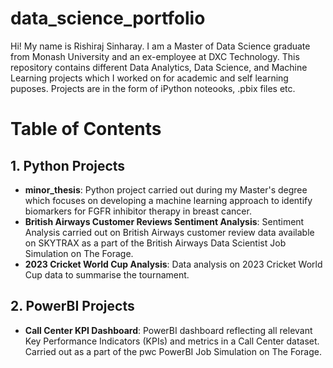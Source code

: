 # data_science_portfolio
Hi! My name is Rishiraj Sinharay. I am a Master of Data Science graduate from Monash University and an ex-employee at DXC Technology. This repository contains different Data Analytics, Data Science, and Machine Learning projects which I worked on for academic and self learning puposes. Projects are in the form of iPython noteooks, .pbix files etc.

# Table of Contents
## 1. Python Projects
- **minor_thesis**: Python project carried out during my Master's degree which focuses on developing a machine learning approach to identify biomarkers for FGFR inhibitor therapy in breast cancer.
- **British Airways Customer Reviews Sentiment Analysis**: Sentiment Analysis carried out on British Airways customer review data available on SKYTRAX as a part of the British Airways Data Scientist Job Simulation on The Forage.
- **2023 Cricket World Cup Analysis**: Data analysis on 2023 Cricket World Cup data to summarise the tournament.

## 2. PowerBI Projects
- **Call Center KPI Dashboard**: PowerBI dashboard reflecting all relevant Key Performance Indicators (KPIs) and metrics in a Call Center dataset. Carried out as  a part of the pwc PowerBI Job Simulation on The Forage.
